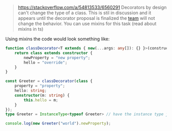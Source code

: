 > https://stackoverflow.com/a/54813533/6560291
Decorators by design can't change the type of a class. This is stil in discussion and it appears until the decorator proposal is finalized the [team](https://github.com/Microsoft/TypeScript/issues/4881#issuecomment-450938639) will not change the behavior. You can use mixins for this task (read about mixins in ts)

Using mixins the code would look something like:
```ts
function classDecorator<T extends { new(...args: any[]): {} }>(constructor: T) {
    return class extends constructor {
        newProperty = "new property";
        hello = "override";
    }
}

const Greeter = classDecorator(class {
    property = "property";
    hello: string;
    constructor(m: string) {
        this.hello = m;
    }
});
type Greeter = InstanceType<typeof Greeter> // have the instance type just as if we were to declare a class

console.log(new Greeter("world").newProperty);
```